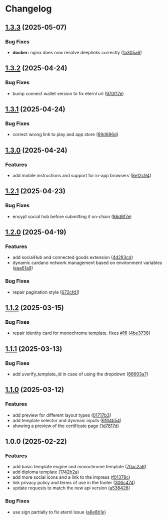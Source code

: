 # Changelog

## [1.3.3](https://github.com/UVerify-io/uverify-ui/compare/v1.3.2...v1.3.3) (2025-05-07)


### Bug Fixes

* **docker:** nginx does now resolve deeplinks correctly ([1a305a6](https://github.com/UVerify-io/uverify-ui/commit/1a305a6c3266507b81f145347d65cb5ab69a8795))

## [1.3.2](https://github.com/UVerify-io/uverify-ui/compare/v1.3.1...v1.3.2) (2025-04-24)


### Bug Fixes

* bump connect wallet version to fix eternl url ([970f17e](https://github.com/UVerify-io/uverify-ui/commit/970f17e14a5ed6d665a4f3bb865c2cfa3deb3e5f))

## [1.3.1](https://github.com/UVerify-io/uverify-ui/compare/v1.3.0...v1.3.1) (2025-04-24)


### Bug Fixes

* correct wrong link to play and app store ([89d686d](https://github.com/UVerify-io/uverify-ui/commit/89d686d3deb651caa6c30937bb9559fa5fff90ba))

## [1.3.0](https://github.com/UVerify-io/uverify-ui/compare/v1.2.1...v1.3.0) (2025-04-24)


### Features

* add mobile instructions and support for in-app browsers ([8e12c94](https://github.com/UVerify-io/uverify-ui/commit/8e12c9409d326243351cf60475d305b8ac6e072c))

## [1.2.1](https://github.com/UVerify-io/uverify-ui/compare/v1.2.0...v1.2.1) (2025-04-23)


### Bug Fixes

* encypt social hub before submitting it on-chain ([86d9f7e](https://github.com/UVerify-io/uverify-ui/commit/86d9f7e0ce4afb6ef748a62fb67c510dd6e2843a))

## [1.2.0](https://github.com/UVerify-io/uverify-ui/compare/v1.1.2...v1.2.0) (2025-04-19)

### Features

- add socialHub and connected goods extension ([4d283cd](https://github.com/UVerify-io/uverify-ui/commit/4d283cdb6cde988e12f638747fd320b8bb949b83))
- dynamic cardano network management based on environment variables ([eaa61a9](https://github.com/UVerify-io/uverify-ui/commit/eaa61a96e2245e1a4c8ea59d99d7f2b1d7c828e1))

### Bug Fixes

- repair pagination style ([672cfd1](https://github.com/UVerify-io/uverify-ui/commit/672cfd1c0faf4fd0e4a757ab2891a0f8138a04e8))

## [1.1.2](https://github.com/UVerify-io/uverify-ui/compare/v1.1.1...v1.1.2) (2025-03-15)

### Bug Fixes

- repair identity card for monochrome template. fixes [#16](https://github.com/UVerify-io/uverify-ui/issues/16) ([4be3738](https://github.com/UVerify-io/uverify-ui/commit/4be3738c40f635a48e40ad8dbc8fe245acc1dd34))

## [1.1.1](https://github.com/UVerify-io/uverify-ui/compare/v1.1.0...v1.1.1) (2025-03-13)

### Bug Fixes

- add uverify_template_id in case of using the dropdown ([66693a7](https://github.com/UVerify-io/uverify-ui/commit/66693a7f3c85275df9da85f0d961ec48caea2d1c))

## [1.1.0](https://github.com/UVerify-io/uverify-ui/compare/v1.0.0...v1.1.0) (2025-03-12)

### Features

- add preview for different layout types ([01717b3](https://github.com/UVerify-io/uverify-ui/commit/01717b396e7f3631ad552572ebfe8d3332cd96ff))
- add template selector and dynmaic inputs ([6f64b54](https://github.com/UVerify-io/uverify-ui/commit/6f64b54b38c4e704f041b19cdae4271cf6ddc152))
- showing a preview of the certificate page ([1d7817d](https://github.com/UVerify-io/uverify-ui/commit/1d7817d25a182bad5a97332838c6c09d2408d60f))

## 1.0.0 (2025-02-22)

### Features

- add basic template engine and monochrome template ([70ac2a6](https://github.com/UVerify-io/uverify-ui/commit/70ac2a6bf1d725e9e699d406ef9f3dba73d92fd1))
- add diploma template ([1742b2a](https://github.com/UVerify-io/uverify-ui/commit/1742b2a3d488c2930a218b6ab7851d81e1ae8ecb))
- add more social icons and a link to the impress ([f01378c](https://github.com/UVerify-io/uverify-ui/commit/f01378c038523633c6d50fd9f891b5f6f58c9643))
- link privacy policy and terms of use in the footer ([306c474](https://github.com/UVerify-io/uverify-ui/commit/306c474088ae560323dfe6b58d7beedaabb615be))
- update requests to match the new api version ([a536428](https://github.com/UVerify-io/uverify-ui/commit/a536428e150e3574dffee6dfbcb215c39c180a87))

### Bug Fixes

- use sign partially to fix eternl issue ([a8e8b1e](https://github.com/UVerify-io/uverify-ui/commit/a8e8b1ed830b36df1964da76e75614d2a60c0c83))
